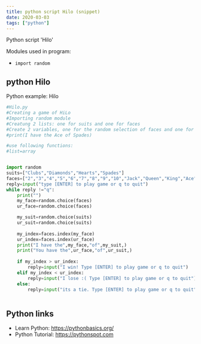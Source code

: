 ```yaml
---
title: python script Hilo (snippet)
date: 2020-03-03
tags: ["python"]
---
```

Python script 'Hilo'


Modules used in program: 
* `import random`

## python Hilo

Python example: Hilo

```python
#Hilo.py
#Creating a game of HiLo
#Importing random module
#Creatung 2 lists: one for suits and one for faces
#Create 2 variables, one for the random selection of faces and one for suites
#print(I have the Ace of Spades)

#use following functions:
#list=array


import random
suits=["Clubs","Diamonds","Hearts","Spades"]
faces=["2","3","4","5","6","7","8","9","10","Jack","Queen","King","Ace"]
reply=input("type [ENTER] to play game or q to quit")
while reply !="q":
    print("")
    my_face=random.choice(faces)
    ur_face=random.choice(faces)

    my_suit=random.choice(suits)
    ur_suit=random.choice(suits)
    
    my_index=faces.index(my_face)
    ur_index=faces.index(ur_face)
    print("I have the",my_face,"of",my_suit,)
    print("You have the",ur_face,"of",ur_suit,)
    
    if my_index > ur_index:
        reply=input("I win! Type [ENTER] to play game or q to quit")
    elif my_index < ur_index:
        reply=input("I lose :( Type [ENTER] to play game or q to quit")
    else:
        reply=input("its a tie. Type [ENTER] to play game or q to quit")
        

```

## Python links

- Learn Python: https://pythonbasics.org/
- Python Tutorial: https://pythonspot.com
